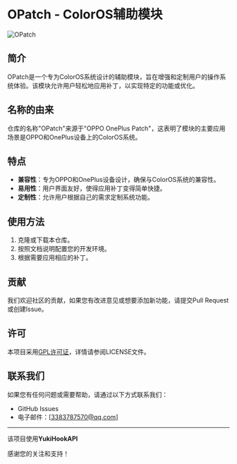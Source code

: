 # OPatch - ColorOS辅助模块

![OPatch](https://github.com/suqi8/OPatch/blob/e9cb9e2af53b728e5e2d2d00429a90f10a3384dc/app/src/main/ic_launcher1-playstore.png?raw=true)

## 简介
OPatch是一个专为ColorOS系统设计的辅助模块，旨在增强和定制用户的操作系统体验。该模块允许用户轻松地应用补丁，以实现特定的功能或优化。

## 名称的由来
仓库的名称"OPatch"来源于"OPPO OnePlus Patch"，这表明了模块的主要应用场景是OPPO和OnePlus设备上的ColorOS系统。

## 特点
- **兼容性**：专为OPPO和OnePlus设备设计，确保与ColorOS系统的兼容性。
- **易用性**：用户界面友好，使得应用补丁变得简单快捷。
- **定制性**：允许用户根据自己的需求定制系统功能。

## 使用方法
1. 克隆或下载本仓库。
2. 按照文档说明配置您的开发环境。
3. 根据需要应用相应的补丁。

## 贡献
我们欢迎社区的贡献，如果您有改进意见或想要添加新功能，请提交Pull Request或创建Issue。

## 许可
本项目采用[GPL许可证](LICENSE)，详情请参阅LICENSE文件。

## 联系我们
如果您有任何问题或需要帮助，请通过以下方式联系我们：
- GitHub Issues
- 电子邮件：[3383787570@qq.com]

---

该项目使用**YukiHookAPI**

感谢您的关注和支持！
